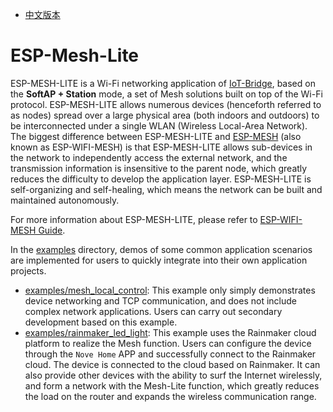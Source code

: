 - [中文版本](./README_CN.md)

# ESP-Mesh-Lite


ESP-MESH-LITE is a Wi-Fi networking application of [IoT-Bridge](https://github.com/espressif/esp-iot-bridge), based on the **SoftAP + Station** mode, a set of Mesh solutions built on top of the Wi-Fi protocol. ESP-MESH-LITE allows numerous devices (henceforth referred to as nodes) spread over a large physical area (both indoors and outdoors) to be interconnected under a single WLAN (Wireless Local-Area Network). The biggest difference between ESP-MESH-LITE and [ESP-MESH](https://docs.espressif.com/projects/esp-idf/en/v5.0/esp32/api-guides/esp-wifi-mesh.html) (also known as ESP-WIFI-MESH) is that ESP-MESH-LITE allows sub-devices in the network to independently access the external network, and the transmission information is insensitive to the parent node, which greatly reduces the difficulty to develop the application layer. ESP-MESH-LITE is self-organizing and self-healing, which means the network can be built and maintained autonomously.

For more information about ESP-MESH-LITE, please refer to [ESP-WIFI-MESH Guide](https://github.com/espressif/esp-mesh-lite/blob/master/components/mesh_lite/README.md).

In the [examples](https://github.com/espressif/esp-mesh-lite/blob/master/examples) directory, demos of some common application scenarios are implemented for users to quickly integrate into their own application projects.

- [examples/mesh_local_control](examples/mesh_local_control): This example only simply demonstrates device networking and TCP communication, and does not include complex network applications. Users can carry out secondary development based on this example.
- [examples/rainmaker_led_light](examples/rainmaker_led_light): This example uses the Rainmaker cloud platform to realize the Mesh function. Users can configure the device through the `Nove Home` APP and successfully connect to the Rainmaker cloud. The device is connected to the cloud based on Rainmaker. It can also provide other devices with the ability to surf the Internet wirelessly, and form a network with the Mesh-Lite function, which greatly reduces the load on the router and expands the wireless communication range.
